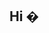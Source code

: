 ## Hi �

<!--
**Shreeya1-pixel/Shreeya1-pixel** is a ✨ _special_ ✨ repository because its `README.md` (this file) appears on your GitHub profile.
 About Me:
Shreeya Gupta, 2nd year at BITS PILANI DUBAI, pursuing Bachelor of Engineering in Computer  Science <br>About Me I'm a technophile with a poet's soul and an athlete's mindset. I believe that where there's a will, there's always a way — and when I'm determined, I’ll make lemonade, lemon meringue, and lemon pie out of lemons. I feel deeply and stay fiercely connected to every project I take on.<br>I often can’t sleep until I’ve asked Cursor to act like a Google developer and review my latest project at least five times. That’s just who I am — passionate, relentless, and a little bit obsessed in the best way.<br>Every challenge is an opportunity to grow. I lead by example and build environments where everyone can thrive. With a background that bridges technical development, athletic leadership, and creative expression, I approach problem-solving with both logic and soul.<br><br>* Add stylish background scroll with stars or constellation design<br>Rock 2: Technical Mastery<br>* Programming Languages: C, C++, Java, Python, JavaScript, HTML, CSS<br>* Libraries: NumPy, Pandas, Matplotlib, Seaborn, Scikit-learn, TensorFlow<br>* Backend/Database: Django, MySQL<br>* Full Stack Basics: HTML, CSS, JS, Django<br>* Certifications:<br>    * C/C++ and Python , Core and Advanced Java(Oxford Software Institute)<br>    * Data Science, Machine Learning & Python (Aptron Delhi)<br><br>Rock 3: Intelligent Tools I Work With<br>* AI Assistants used daily:<br>    * Claude 4 Sonnet (favorite)<br>    * Claude 4 Opus<br>    * Cursor AI<br>* Use Cases:<br>    * Debugging<br>    * Code review<br>    * Project ideation<br>    * Documentation optimization<br>* Tool Descriptions:<br>    * Cursor AI: Used for live Git integration, intelligent refactoring, versioned prompt workflows, and coding acceleration.<br>*  It's like having a genius pair programmer who just gets it. One click on "accept," and your bug disappears—no need to copy-paste or switch contexts. What I love most is how minimal the idea is (built on top of VS Code), yet how powerful the execution turned out to be. It gives me hope that even I can build something that impactful someday.<br>    * Claude Sonnet: Helps analyze edge-case logic, provide architectural feedback, and simulate high-level AI reasoning for project planning.


 🌐 Socials:
[![email](https://img.shields.io/badge/Email-D14836?logo=gmail&logoColor=white)](mailto:shreeya.gupta2006@gmail.com) 

💻 Tech Stack:
![C](https://img.shields.io/badge/c-%2300599C.svg?style=for-the-badge&logo=c&logoColor=white) ![C++](https://img.shields.io/badge/c++-%2300599C.svg?style=for-the-badge&logo=c%2B%2B&logoColor=white) ![Java](https://img.shields.io/badge/java-%23ED8B00.svg?style=for-the-badge&logo=openjdk&logoColor=white) ![Python](https://img.shields.io/badge/python-3670A0?style=for-the-badge&logo=python&logoColor=ffdd54) ![JavaScript](https://img.shields.io/badge/javascript-%23323330.svg?style=for-the-badge&logo=javascript&logoColor=%23F7DF1E) ![Vercel](https://img.shields.io/badge/vercel-%23000000.svg?style=for-the-badge&logo=vercel&logoColor=white) ![Firebase](https://img.shields.io/badge/firebase-%23039BE5.svg?style=for-the-badge&logo=firebase) ![Netlify](https://img.shields.io/badge/netlify-%23000000.svg?style=for-the-badge&logo=netlify&logoColor=#00C7B7) ![NodeJS](https://img.shields.io/badge/node.js-6DA55F?style=for-the-badge&logo=node.js&logoColor=white) ![Apache](https://img.shields.io/badge/apache-%23D42029.svg?style=for-the-badge&logo=apache&logoColor=white) ![Firebase](https://img.shields.io/badge/firebase-a08021?style=for-the-badge&logo=firebase&logoColor=ffcd34) ![NumPy](https://img.shields.io/badge/numpy-%23013243.svg?style=for-the-badge&logo=numpy&logoColor=white) ![Pandas](https://img.shields.io/badge/pandas-%23150458.svg?style=for-the-badge&logo=pandas&logoColor=white) ![Matplotlib](https://img.shields.io/badge/Matplotlib-%23ffffff.svg?style=for-the-badge&logo=Matplotlib&logoColor=black) ![PyTorch](https://img.shields.io/badge/PyTorch-%23EE4C2C.svg?style=for-the-badge&logo=PyTorch&logoColor=white) ![scikit-learn](https://img.shields.io/badge/scikit--learn-%23F7931E.svg?style=for-the-badge&logo=scikit-learn&logoColor=white) ![TensorFlow](https://img.shields.io/badge/TensorFlow-%23FF6F00.svg?style=for-the-badge&logo=TensorFlow&logoColor=white) ![Plotly](https://img.shields.io/badge/Plotly-%233F4F75.svg?style=for-the-badge&logo=plotly&logoColor=white) ![HTML5](https://img.shields.io/badge/html5-%23E34F26.svg?style=for-the-badge&logo=html5&logoColor=white) ![React](https://img.shields.io/badge/react-%2320232a.svg?style=for-the-badge&logo=react&logoColor=%2361DAFB)
# 📊 GitHub Stats:
![](https://github-readme-stats.vercel.app/api?username=Shreeya1-pixel&theme=dark&hide_border=false&include_all_commits=false&count_private=false)<br/>
![](https://nirzak-streak-stats.vercel.app/?user=Shreeya1-pixel&theme=dark&hide_border=false)<br/>
![](https://github-readme-stats.vercel.app/api/top-langs/?username=Shreeya1-pixel&theme=dark&hide_border=false&include_all_commits=false&count_private=false&layout=compact)

---
[![](https://visitcount.itsvg.in/api?id=Shreeya1-pixel&icon=0&color=0)](https://visitcount.itsvg.in)


